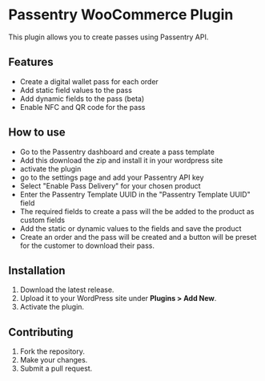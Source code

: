 # Passentry WooCommerce Plugin

This plugin allows you to create passes using Passentry API.

## Features

- Create a digital wallet pass for each order
- Add static field values to the pass
- Add dynamic fields to the pass (beta)
- Enable NFC and QR code for the pass

## How to use

- Go to the Passentry dashboard and create a pass template
- Add this download the zip and install it in your wordpress site
- activate the plugin
- go to the settings page and add your Passentry API key
- Select "Enable Pass Delivery" for your chosen product
- Enter the Passentry Template UUID in the "Passentry Template UUID" field
- The required fields to create a pass will the be added to the product as custom fields
- Add the static or dynamic values to the fields and save the product
- Create an order and the pass will be created and a button will be preset for the customer to download their pass.

## Installation
1. Download the latest release.
2. Upload it to your WordPress site under **Plugins > Add New**.
3. Activate the plugin.

## Contributing
1. Fork the repository.
2. Make your changes.
3. Submit a pull request.

